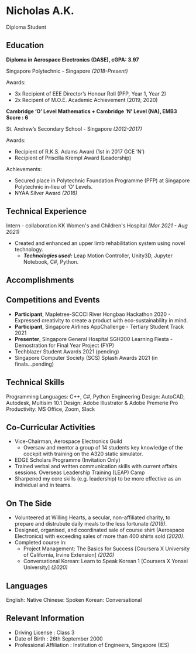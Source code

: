 # Nicholas A.K.
Diploma Student
## Education

**Diploma in Aerospace Electronics (DASE), cGPA: 3.97**

Singapore Polytechnic - Singapore *(2018-Present)*

Awards:
 - 3x Recipient of EEE Director’s Honour Roll (PFP, Year 1, Year 2)
 - 2x Recipent of M.O.E. Academic Achievement (2019, 2020)

**Cambridge ‘O’ Level Mathematics +
Cambridge ‘N’ Level (NA), EMB3 Score : 6**

St. Andrew’s Secondary School - Singapore *(2012-2017)*

Awards:
 - Recipient of R.K.S. Adams Award (1st in 2017 GCE ‘N’)
 - Recipient of Priscilla Krempl Award (Leadership)

Achievements: 
 - Secured place in Polytechnic Foundation Programme (PFP) at Singapore Polytechnic in-lieu of ‘O’ Levels.
 - NYAA Silver Award *(2016)*

## Technical Experience
Intern - collaboration KK Women's and Children's Hospital *(Mar 2021 - Aug 2021)* 
 - Created and enhanced an upper limb rehabilitation system using novel technology.
	 - ***Technologies used:*** Leap Motion Controller, Unity3D, Jupyter Notebook, C#, Python.

## Accomplishments



## Competitions and Events
 - **Participant**, Mapletree-SCCCI River Hongbao Hackathon 2020 - Expressed creativity to create a product with eco-sustainability in mind. 
 - **Participant**, Singapore Airlines AppChallenge - Tertiary Student Track 2021
 - **Presenter**, Singapore General Hospital SGH200 Learning Fiesta - Demostration for Final Year Project (FYP)
 - Techblazer Student Awards 2021 (pending)
 - Singapore Computer Society (SCS) Splash Awards 2021 (in finals...pending)

## Technical Skills
Programming Languages: C++, C#, Python
Engineering Design: AutoCAD, Autodesk, Multisim 10.1
Design: Adobe Illustrator & Adobe Premerie Pro
Productivity: MS Office, Zoom,  Slack

## Co-Curricular Activities
- Vice-Chairman, Aerospace Electronics Guild
	- Oversaw and mentor a group of 14 students key knowledge of the cockpit with training on the A320 static simulator.
- EDGE Scholars Programme (Invitation Only)
- Trained verbal and written communication skills with current affairs sessions. Overseas Leadership Training (LEAP) Camp
- Sharpened my core skills (e.g. leadership) to be more effective as an individual and in teams.

## On The Side
- Volunteered at Willing Hearts, a secular, non-affiliated charity, to prepare and distrubute daily meals to the less fortunate *(2019)*.
- Designed, organised, and coordinated sale of course shirt (Aerospace Electronics) with exceeding sales of more than 400 shirts sold *(2020)*.
-  Completed course in: 
	 - Project Management: The Basics for Success [Coursera X University of California, Irvine Extension] *(2020)*
	 - Conversational Korean: Learn to Speak Korean 1 [Coursera X Yonsei University] *(2020)*

## Languages
English: Native
Chinese: Spoken
Korean: Conversational

## Relevant Information

 - Driving License : Class 3
 - Date of Birth : 26th September 2000
 - Professional Affiliation : Institution of Engineers, Singapore (IES)


<!--stackedit_data:
eyJoaXN0b3J5IjpbOTE1OTY3OTYwLDI0MjExNDQ0LDE5ODczOT
gxMiwxNzI5ODExNzIyLDMwMTczMjI4NywyMTc5NjM5MzEsODQy
MTUyNDQ3LC0xNTA5MDcxODY3LC03MjM1NDczMDEsNjEzMzgwMz
IxLDEwNDYzNjk4ODMsNTc0MzQ0OTUzLC0xNjc3NjIzODQzLC0x
NjM2NjkzMjU5LDQ0NDUwOTUzNCwtMzMzMTc4MzQ3LC0xMzM5Nj
E5Mzc2XX0=
-->